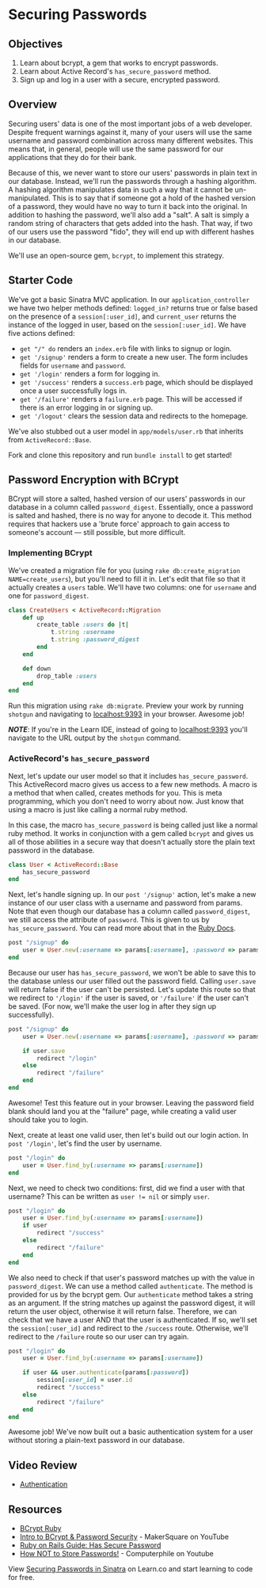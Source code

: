 # Securing Passwords

## Objectives
1. Learn about bcrypt, a gem that works to encrypt passwords.
2. Learn about Active Record's `has_secure_password` method.
3. Sign up and log in a user with a secure, encrypted password.

## Overview
Securing users' data is one of the most important jobs of a web developer. Despite frequent warnings against it, many of your users will use the same username and password combination across many different websites. This means that, in general, people will use the same password for our applications that they do for their bank.

Because of this, we never want to store our users' passwords in plain text in our database. Instead, we'll run the passwords through a hashing algorithm. A hashing algorithm manipulates data in such a way that it cannot be un-manipulated. This is to say that if someone got a hold of the hashed version of a password, they would have no way to turn it back into the original. In addition to hashing the password, we'll also add a "salt". A salt is simply a random string of characters that gets added into the hash. That way, if two of our users use the password "fido", they will end up with different hashes in our database.

We'll use an open-source gem, `bcrypt`, to implement this strategy.

## Starter Code
We've got a basic Sinatra MVC application. In our `application_controller` we have two helper methods defined: `logged_in?` returns true or false based on the presence of a `session[:user_id]`, and `current_user` returns the instance of the logged in user, based on the `session[:user_id]`. We have five actions defined:

+ `get "/" do` renders an `index.erb` file with links to signup or login.
+ `get '/signup'` renders a form to create a new user. The form includes fields for `username` and `password`.
+ `get '/login'` renders a form for logging in.
+ `get '/success'` renders a `success.erb` page, which should be displayed once a user successfully logs in.
+ `get '/failure'` renders a `failure.erb` page. This will be accessed if there is an error logging in or signing up.
+ `get '/logout'` clears the session data and redirects to the homepage.

We've also stubbed out a user model in `app/models/user.rb` that inherits from `ActiveRecord::Base`.

Fork and clone this repository and run `bundle install` to get started!

## Password Encryption with BCrypt
BCrypt will store a salted, hashed version of our users' passwords in our database in a column called `password_digest`. Essentially, once a password is salted and hashed, there is no way for anyone to decode it. This method requires that hackers use a 'brute force' approach to gain access to someone's account –– still possible, but more difficult.

### Implementing BCrypt
We've created a migration file for you (using `rake db:create_migration
NAME=create_users`), but you'll need to fill it in. Let's edit that file so that
it actually creates a `users` table. We'll have two columns: one for `username`
and one for `password_digest`.

```ruby
class CreateUsers < ActiveRecord::Migration
	def up
		create_table :users do |t|
			t.string :username
			t.string :password_digest
		end
	end

	def down
		drop_table :users
	end
end
```

Run this migration using `rake db:migrate`. Preview your work by running `shotgun` and navigating to [localhost:9393](http://localhost:9393/) in your browser. Awesome job!

***NOTE***: If you're in the Learn IDE, instead of going to [localhost:9393](http://localhost:9393/) you'll navigate to the URL output by the `shotgun` command.

### ActiveRecord's `has_secure_password`
Next, let's update our user model so that it includes `has_secure_password`. This ActiveRecord macro gives us access to a few new methods. A macro is a method that when called, creates methods for you. This is meta programming, which you don't need to worry about now. Just know that using a macro is just like calling a normal ruby method.

In this case, the macro `has_secure_password` is being called just like a normal ruby method. It works in conjunction with a gem called `bcrypt` and gives us all of those abilities in a secure way that doesn't actually store the plain text password in the database.

```ruby
class User < ActiveRecord::Base
	has_secure_password
end
```

Next, let's handle signing up. In our `post '/signup'` action, let's make a new instance of our user class with a username and password from params. Note that even though our database has a column called `password_digest`, we still access the attribute of `password`. This is given to us by `has_secure_password`. You can read more about that in the [Ruby Docs](http://api.rubyonrails.org/classes/ActiveModel/SecurePassword/ClassMethods.html#method-i-has_secure_password).

```ruby
post "/signup" do
	user = User.new(:username => params[:username], :password => params[:password])
end
```

Because our user has `has_secure_password`, we won't be able to save this to the database unless our user filled out the password field. Calling `user.save` will return false if the user can't be persisted. Let's update this route so that we redirect to `'/login'` if the user is saved, or `'/failure'` if the user can't be saved. (For now, we'll make the user log in after they sign up successfully).

```ruby
post "/signup" do
	user = User.new(:username => params[:username], :password => params[:password])

	if user.save
		redirect "/login"
	else
		redirect "/failure"
	end
end
```

Awesome! Test this feature out in your browser. Leaving the password field blank should land you at the "failure" page, while creating a valid user should take you to login.

Next, create at least one valid user, then let's build out our login action. In `post '/login'`, let's find the user by username.

```ruby
post "/login" do
	user = User.find_by(:username => params[:username])
end
```

Next, we need to check two conditions: first, did we find a user with that username? This can be written as `user != nil` or simply `user`.

```ruby
post "/login" do
	user = User.find_by(:username => params[:username])
	if user
		redirect "/success"
	else
		redirect "/failure"
	end
end
```

We also need to check if that user's password matches up with the value in `password_digest`. We can use a method called `authenticate`. The method is provided for us by the bcrypt gem. Our `authenticate` method takes a string as an argument. If the string matches up against the password digest, it will return the user object, otherwise it will return false. Therefore, we can check that we have a user AND that the user is authenticated. If so, we'll set the `session[:user_id]` and redirect to the `/success` route. Otherwise, we'll redirect to the `/failure` route so our user can try again.


```ruby
post "/login" do
	user = User.find_by(:username => params[:username])

	if user && user.authenticate(params[:password])
		session[:user_id] = user.id
		redirect "/success"
	else
		redirect "/failure"
	end
end
```

Awesome job! We've now built out a basic authentication system for a user without storing a plain-text password in our database.

## Video Review
* [Authentication](https://www.youtube.com/watch?v=_S1s6R-_wYc)

## Resources
+ [BCrypt Ruby](https://github.com/codahale/bcrypt-ruby)
+ [Intro to BCrypt & Password Security](https://www.youtube.com/watch?v=O6cmuiTBZVs) - MakerSquare on YouTube
+ [Ruby on Rails Guide: Has Secure Password](http://api.rubyonrails.org/classes/ActiveModel/SecurePassword/ClassMethods.html)
+ [How NOT to Store Passwords!](https://www.youtube.com/watch?v=8ZtInClXe1Q) - Computerphile on Youtube

<p data-visibility='hidden'>View <a href='https://learn.co/lessons/sinatra-password-security'>Securing Passwords in Sinatra</a> on Learn.co and start learning to code for free.</p>
